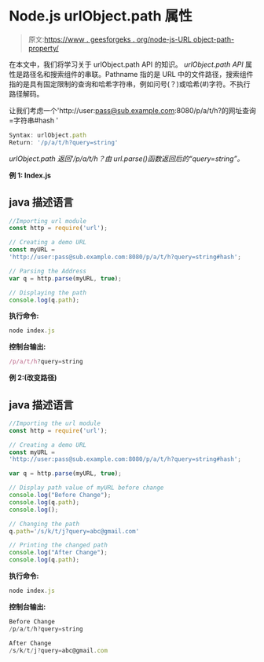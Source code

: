# Node.js urlObject.path 属性

> 原文:[https://www . geesforgeks . org/node-js-URL object-path-property/](https://www.geeksforgeeks.org/node-js-urlobject-path-property/)

在本文中，我们将学习关于 urlObject.path API 的知识。 *urlObject.path API* 属性是路径名和搜索组件的串联。Pathname 指的是 URL 中的文件路径，搜索组件指的是具有固定限制的查询和哈希字符串，例如问号(？)或哈希(#)字符。不执行路径解码。

让我们考虑一个'http://user:pass@sub.example.com:8080/p/a/t/h?的网址查询=字符串#hash '

```js
Syntax: urlObject.path
Return: '/p/a/t/h?query=string'
```

*urlObject.path 返回'/p/a/t/h？由 url.parse()函数返回后的“query=string”。*

**例 1: Index.js**

## java 描述语言

```js
//Importing url module
const http = require('url'); 

// Creating a demo URL 
const myURL = 
'http://user:pass@sub.example.com:8080/p/a/t/h?query=string#hash'; 

// Parsing the Address
var q = http.parse(myURL, true);    

// Displaying the path  
console.log(q.path);    
```

**执行命令:**

```js
node index.js
```

**控制台输出:**

```js
/p/a/t/h?query=string
```

**例 2:(改变路径)**

## java 描述语言

```js
//Importing the url module
const http = require('url'); 

// Creating a demo URL 
const myURL = 
'http://user:pass@sub.example.com:8080/p/a/t/h?query=string#hash'; 

var q = http.parse(myURL, true);    

// Display path value of myURL before change 
console.log("Before Change");  
console.log(q.path);    
console.log(); 

// Changing the path
q.path='/s/k/t/j?query=abc@gmail.com' 

// Printing the changed path
console.log("After Change"); 
console.log(q.path);
```

**执行命令:**

```js
node index.js
```

**控制台输出:**

```js
Before Change
/p/a/t/h?query=string

After Change
/s/k/t/j?query=abc@gmail.com
```